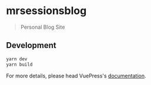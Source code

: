 # mrsessionsblog

> Personal Blog Site

## Development

```bash
yarn dev
yarn build
```

For more details, please head VuePress's [documentation](https://v1.vuepress.vuejs.org/).

